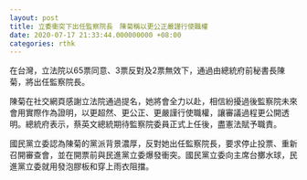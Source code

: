 ```yaml
---
layout: post
title: 立委衝突下出任監察院長　陳菊稱以更公正嚴謹行使職權
date: 2020-07-17 21:33:44.000000000 +08:00
categories: rthk
---
```


在台灣，立法院以65票同意、3票反對及2票無效下，通過由總統府前秘書長陳菊，將出任監察院長。

陳菊在社交網頁感謝立法院通過提名，她將會全力以赴，相信紛擾過後監察院未來會用實際作為證明，以更超然、更公正、更嚴謹行使職權，讓審議過程更公開透明。總統府表示，蔡英文總統期待監察院委員正式上任後，盡憲法賦予職責。

國民黨立委認為陳菊的黨派背景濃厚，反對她出任監察院長，要求停止投票、重新召開審查會，並在開票前與民進黨立委爆發衝突。國民黨立委向主席台擲水球，民進黨立委就用發泡膠板和穿上雨衣阻擋。
